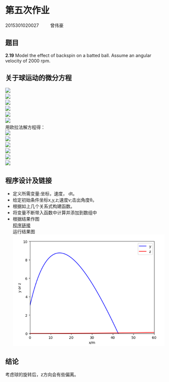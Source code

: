 
# 第五次作业  
2015301020027 &emsp; &emsp;曾伟豪
## 题目
**2.19** Model the effect of backspin on a batted ball. Assume an angular velocity of 2000 rpm.
## 关于球运动的微分方程  
![](http://latex.codecogs.com/gif.latex?\frac{dx}{dt}=v_x)  
![](http://latex.codecogs.com/gif.latex?\frac{dv_x}{dt}=\frac{-B_2}{m}vv_x)  
![](http://latex.codecogs.com/gif.latex?\frac{dy}{dt}=v_y)  
![](http://latex.codecogs.com/gif.latex?\frac{dv_y}{dt}=-g)  
![](http://latex.codecogs.com/gif.latex?\frac{dz}{dt}=v_z)  
![](http://latex.codecogs.com/gif.latex?\frac{dv_z}{dt}=\frac{-S_0v_xw}{m})  
用欧拉法解方程得：  
![](http://latex.codecogs.com/gif.latex?x_{i+1}=x_i+v_{x,i}dt)  
![](http://latex.codecogs.com/gif.latex?v_{x,i+1}=\frac{-B_2}{m}vv_xdt+v_{x,i})  
![](http://latex.codecogs.com/gif.latex?y_{i+1}=y_i+v_{y,i}dt)  
![](http://latex.codecogs.com/gif.latex?v_{y,i+1}=v_{y,i}-gdt)  
![](http://latex.codecogs.com/gif.latex?v_{z,i+1}=\frac{-S_0v_xw}{m}dt+v_{z,i})  
![](http://latex.codecogs.com/gif.latex?z_{i+1}=z_i+v_{z,i}dt)  
## 程序设计及链接
* 定义所需变量:坐标，速度， dt。
* 给定初始条件坐标x,y,z;速度v;击出角度θ。
* 根据如上几个关系式构建函数。
* 将变量不断带入函数中计算并添加到数组中
* 根据结果作图   
[程序链接](https://github.com/shuigui/compuational_physics_N2015301020027/blob/master/Exercise_05.py)   
运行结果图  
![](https://github.com/shuigui/compuational_physics_N2015301020027/blob/master/exercise5.PNG)  
## 结论
考虑球的旋转后，z方向会有些偏离。






